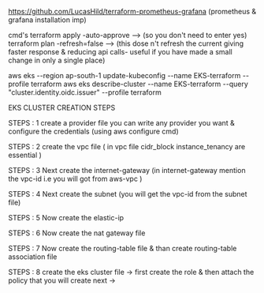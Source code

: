 https://github.com/LucasHild/terraform-prometheus-grafana  (prometheus & grafana installation imp)


cmd's
terraform apply -auto-approve --> (so you don't need to enter yes)
terraform plan -refresh=false --> (this dose n't refresh the current giving faster response & reducing api calls- useful if   you have made a small change in only a single place)


aws eks --region ap-south-1 update-kubeconfig --name EKS-terraform --profile terraform
aws eks describe-cluster --name EKS-terraform --query "cluster.identity.oidc.issuer" --profile terraform

EKS CLUSTER CREATION STEPS

STEPS : 1
create a provider file 
you can write any provider you want & configure the credentials (using aws configure cmd)

STEPS : 2
create the vpc file ( in vpc file cidr_block instance_tenancy are essential ) 

STEPS : 3
Next create the internet-gateway (in internet-gateway mention the vpc-id i.e you will got from aws-vpc )

STEPS : 4
Next create the subnet (you will get the vpc-id from the subnet file)

STEPS : 5
Now create the elastic-ip 

STEPS : 6
Now create the nat gateway file

STEPS : 7
Now create the routing-table file & than create routing-table association file 

STEPS : 8
create the eks cluster file
-> first create the role & then attach the policy that you will create next
->



